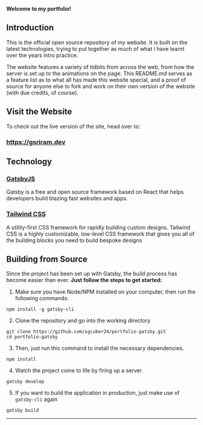 **Welcome to my portfolio!**

## Introduction

This is the official open source repository of my website. It is built on the latest technologies, trying to put together as much of what I have learnt over the years intro practice.

The website features a variety of tidbits from across the web, from how the server is set up to the animations on the page. This README.md serves as a feature list as to what all has made this website special, and a proof of source for anyone else to fork and work on their own version of the website (with due credits, of course).

## Visit the Website

To check out the live version of the site, head over to:

### https://gsriram.dev

## Technology

### [GatsbyJS](https://www.gatsbyjs.org/)

Gatsby is a free and open source framework based on React that helps developers build blazing fast websites and apps.

### [Tailwind CSS](https://tailwindcss.com/)

A utility-first CSS framework for rapidly building custom designs. Tailwind CSS is a highly customizable, low-level CSS framework that gives you all of the building blocks you need to build bespoke designs

## Building from Source

Since the project has been set up with Gatsby, the build process has become easier than ever.
**Just follow the steps to get started:**

1. Make sure you have Node/NPM installed on your computer, then run the following commands:

```console
npm install -g gatsby-cli
```

2. Clone the repository and go into the working directory

```console
git clone https://github.com/sgcuber24/portfolio-gatsby.git
cd portfolio-gatsby
```

3. Then, just run this command to install the necessary dependencies.

```console
npm install
```

4. Watch the project come to life by firing up a server.

```console
gatsby develop
```

5. If you want to build the application in production, just make use of `gatsby-cli` again

```console
gatsby build
```

---
